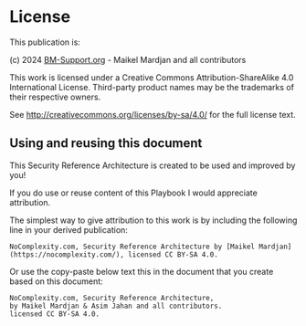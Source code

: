 # License

This publication is:

(c) 2024 [BM-Support.org](https://www.bm-support.org/) - Maikel Mardjan and all contributors

This work is licensed under a Creative Commons Attribution-ShareAlike 4.0 International License. Third-party product names may be the trademarks of their respective owners.

See http://creativecommons.org/licenses/by-sa/4.0/ for the full license text. 


## Using and reusing this document

This Security Reference Architecture is created to be used and improved by you! 

If you do use or reuse content of this Playbook I would appreciate attribution.

The simplest way to give attribution to this work is by including the following line in your derived publication:

```{admonition} Attribution Suggestion
NoComplexity.com, Security Reference Architecture by [Maikel Mardjan](https://nocomplexity.com/), licensed CC BY-SA 4.0. 

```

Or use the copy-paste below text this in the document that you create based on this document:


```none
NoComplexity.com, Security Reference Architecture,
by Maikel Mardjan & Asim Jahan and all contributors.
licensed CC BY-SA 4.0. 
```




